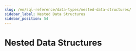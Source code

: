 ```yaml
---
slug: /en/sql-reference/data-types/nested-data-structures/
sidebar_label: Nested Data Structures
sidebar_position: 54
---
```


# Nested Data Structures
